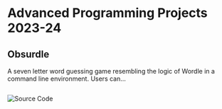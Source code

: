 # Advanced Programming Projects 2023-24

## Obsurdle

A seven letter word guessing game resembling the logic of Wordle in a command line environment. Users can...

![]()

![Source Code](https://github.com/kappter/AdvCompPro24/tree/main/src/Obsurdle)


